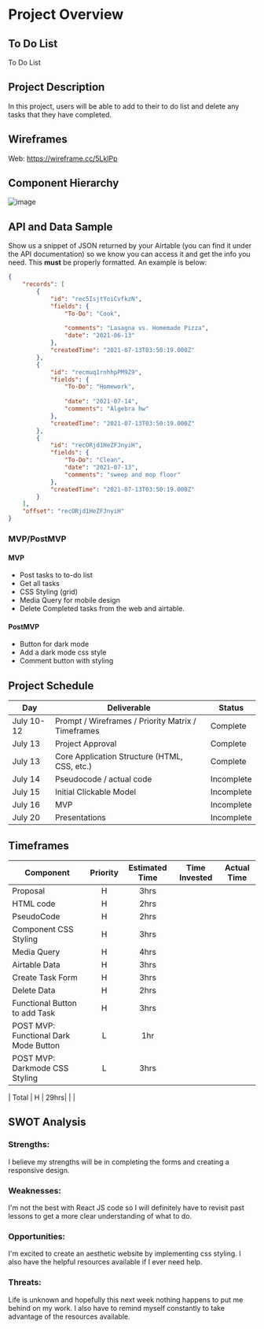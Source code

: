 # Project Overview

## To Do List

To Do List

## Project Description

In this project, users will be able to add to their to do list and delete any tasks that they have completed.

## Wireframes


Web: https://wireframe.cc/5LkIPp

## Component Hierarchy

![image](https://user-images.githubusercontent.com/85104906/125513233-5e1add70-b6fc-4d2f-b5f2-699f3fb79b44.png)


## API and Data Sample

Show us a snippet of JSON returned by your Airtable (you can find it under the API documentation) so we know you can access it and get the info you need. This __must__ be properly formatted. An example is below:

```json
{
    "records": [
        {
            "id": "rec5IsjtYoiCvfkzN",
            "fields": {
                "To-Do": "Cook",
                
                "comments": "Lasagna vs. Homemade Pizza",
                "date": "2021-06-13"
            },
            "createdTime": "2021-07-13T03:50:19.000Z"
        },
        {
            "id": "recmuq1rnhhpPM9Z9",
            "fields": {
                "To-Do": "Homework",
                
                "date": "2021-07-14",
                "comments": "Algebra hw"
            },
            "createdTime": "2021-07-13T03:50:19.000Z"
        },
        {
            "id": "recORjd1HeZFJnyiH",
            "fields": {
                "To-Do": "Clean",
                "date": "2021-07-13",
                "comments": "sweep and mop floor"
            },
            "createdTime": "2021-07-13T03:50:19.000Z"
        }
    ],
    "offset": "recORjd1HeZFJnyiH"
}

```

### MVP/PostMVP 

#### MVP 

- Post tasks to to-do list
- Get all tasks
- CSS Styling (grid)
- Media Query for mobile design
- Delete Completed tasks from the web and airtable.

#### PostMVP  
- Button for dark mode
- Add a dark mode css style
- Comment button with styling

## Project Schedule


|  Day | Deliverable | Status
|---|---| ---|
|July 10-12| Prompt / Wireframes / Priority Matrix / Timeframes | Complete
|July 13| Project Approval | Complete
|July 13| Core Application Structure (HTML, CSS, etc.) | Complete
|July 14| Pseudocode / actual code | Incomplete
|July 15| Initial Clickable Model  | Incomplete
|July 16| MVP | Incomplete
|July 20| Presentations | Incomplete

## Timeframes

| Component | Priority | Estimated Time | Time Invested | Actual Time |
| --- | :---: |  :---: | :---: | :---: |
| Proposal | H | 3hrs|  |  |
| HTML code | H | 2hrs|  |  |
| PseudoCode | H | 2hrs|  |  |
| Component CSS Styling | H | 3hrs|  |  |
| Media Query | H | 4hrs|  |  |
| Airtable Data | H | 3hrs|  |  |
| Create Task Form | H | 3hrs|  |  |
| Delete Data | H | 2hrs|  |  |
| Functional Button to add Task | H | 3hrs|  |  |
| POST MVP: Functional Dark Mode Button | L | 1hr|  |  |
| POST MVP: Darkmode CSS Styling | L | 3hrs|  |  |

| Total | H | 29hrs| |  |

## SWOT Analysis

### Strengths:
I believe my strengths will be in completing the forms and creating a responsive design. 

### Weaknesses:
I'm not the best with React JS code so I will definitely have to revisit past lessons to get a more clear understanding of what to do. 

### Opportunities:
I'm excited to create an aesthetic website by implementing css styling. I also have the helpful resources available if I ever need help. 

### Threats:
Life is unknown and hopefully this next week nothing happens to put me behind on my work. I also have to remind myself constantly to take advantage of the resources available.
